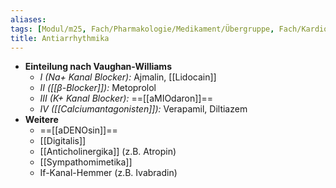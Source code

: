 ```yaml
---
aliases: 
tags: [Modul/m25, Fach/Pharmakologie/Medikament/Übergruppe, Fach/Kardiologie]
title: Antiarrhythmika
---
```

- **Einteilung nach Vaughan-Williams**
	- *I (Na+ Kanal Blocker):* Ajmalin, [[Lidocain]]
	- *II ([[β-Blocker]]):* Metoprolol
	- *III (K+ Kanal Blocker):* ==[[aMIOdaron]]==
	- *IV ([[Calciumantagonisten]]):* Verapamil, Diltiazem
- **Weitere**
	- ==[[aDENOsin]]==
	- [[Digitalis]]
	- [[Anticholinergika]] (z.B. Atropin)
	- [[Sympathomimetika]]
	- If-Kanal-Hemmer (z.B. Ivabradin)